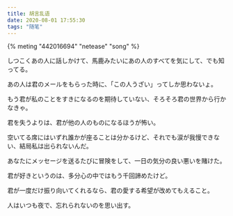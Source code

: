 ```yaml
---
title: 胡言乱语
date: 2020-08-01 17:55:30
tags: "随笔"
---
```

{% meting "442016694" "netease" "song" %}

しつこくあの人に話しかけて、馬鹿みたいにあの人のすべてを気にして、でも知ってる。

<!-- more -->

あの人は君のメールをもらった時に、「この人うざい」ってしか思わないょ。

もう君が私のことをすきになるのを期待していない、そろそろ君の世界から行かなきゃ。

君を失うよりは、君が他の人のものになるほうが怖い。

空いてる席にはいずれ誰かが座ることは分かるけど、それでも涙が我慢できない、結局私は出られないんだ。

あなたにメッセージを送るたびに冒険をして、一日の気分の良い悪いを賭けた。

君が好きというのは、多分心の中ではもう千回諦めたけど。

君が一度だけ振り向いてくれるなら、君の愛する希望が改めてもえること。

人はいつも夜で、忘れられないのを思い出す。


